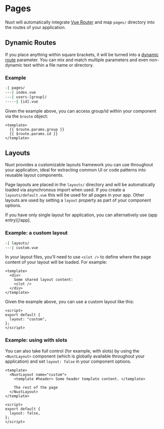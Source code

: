 # Pages

Nuxt will automatically integrate [Vue Router](https://next.router.vuejs.org/) and map `pages/` directory into the routes of your application.

## Dynamic Routes

If you place anything within square brackets, it will be turned into a [dynamic route](https://next.router.vuejs.org/guide/essentials/dynamic-matching.html) parameter. You can mix and match multiple parameters and even non-dynamic text within a file name or directory.

### Example

```bash
-| pages/
---| index.vue
---| users-[group]/
-----| [id].vue
```

Given the example above, you can access group/id within your component via the `$route` object:

```vue
<template>
  {{ $route.params.group }}
  {{ $route.params.id }}
</template>
```

## Layouts

Nuxt provides a customizable layouts framework you can use throughout your application, ideal for extracting common UI or code patterns into reusable layout components.

Page layouts are placed in the `layouts/` directory and will be automatically loaded via asynchronous import when used. If you create a `layouts/default.vue` this will be used for all pages in your app. Other layouts are used by setting a `layout` property as part of your component options.

If you have only single layout for application, you can alternatively use (app entry)[/app].

### Example: a custom layout

```bash
-| layouts/
---| custom.vue
```

In your layout files, you'll need to use `<slot />` to define where the page content of your layout will be loaded. For example:

```vue
<template>
  <div>
    Some shared layout content:
    <slot />
  </div>
</template>
```

Given the example above, you can use a custom layout like this:

```vue
<script>
export default {
  layout: "custom",
};
</script>
```

### Example: using with slots

You can also take full control (for example, with slots) by using the `<NuxtLayout>` component (which is globally available throughout your application) and set `layout: false` in your component options.

```vue
<template>
  <NuxtLayout name="custom">
    <template #header> Some header template content. </template>

    The rest of the page
  </NuxtLayout>
</template>

<script>
export default {
  layout: false,
};
</script>
```
